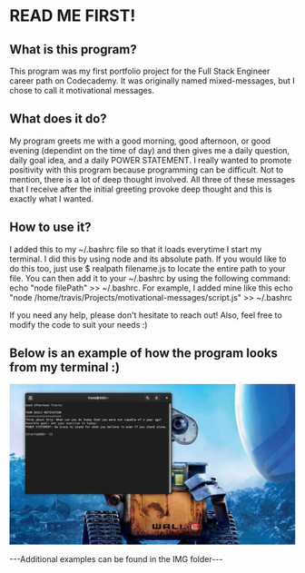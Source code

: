 # READ ME FIRST!

## **What is this program?**

This program was my first portfolio project for the Full Stack Engineer career path on Codecademy.
It was originally named mixed-messages, but I chose to call it motivational messages.

## **What does it do?**

My program greets me with a good morning, good afternoon, or good evening (dependint on the time of day) and then gives me a daily question, daily goal idea, and a daily POWER STATEMENT. I really wanted to promote positivity with this program because programming can be difficult. Not to mention, there is a lot of deep thought involved. All three of these messages that I receive after the initial greeting provoke deep thought and this is exactly what I wanted.

## **How to use it?**

I added this to my ~/.bashrc file so that it loads everytime I start my terminal. I did this by using node and its absolute path. If you would like to do this too, just use $ realpath filename.js to locate the entire path to your file. You can then add it to your ~/.bashrc by using the following command: echo "node filePath" >> ~/.bashrc. For example, I added mine like this echo "node /home/travis/Projects/motivational-messages/script.js" >> ~/.bashrc

If you need any help, please don't hesitate to reach out! Also, feel free to modify the code to suit your needs :)


Below is an example of how the program looks from my terminal :)
---

![Example](/IMG/screenshot3.png)

---Additional examples can be found in the IMG folder---
